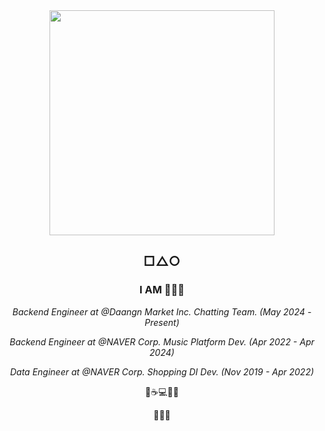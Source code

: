 
<div align="center">

<img  width=360 src="https://user-images.githubusercontent.com/26691216/101171489-31db3f80-3683-11eb-99e1-c53fbb95fac0.jpg"/>


## □△○

### I AM 👩🏻‍💻

*Backend Engineer at @Daangn Market Inc. Chatting Team.*
*(May 2024 - Present)*

*Backend Engineer at @NAVER Corp. Music Platform Dev.*
*(Apr 2022 - Apr 2024)*

*Data Engineer at @NAVER Corp. Shopping DI Dev.*
*(Nov 2019 - Apr 2022)*

🌙☕️💻🐢📒

🖤🍺🎨

</div>

<!--
**minSW/minSW** is a ✨ _special_ ✨ repository because its `README.md` (this file) appears on your GitHub profile.

Here are some ideas to get you started:

- 🔭 I’m currently working on ...
- 🌱 I’m currently learning ...
- 👯 I’m looking to collaborate on ...
- 🤔 I’m looking for help with ...
- 💬 Ask me about ...
- 📫 How to reach me: ...
- 😄 Pronouns: ...
- ⚡ Fun fact: ...
-->
